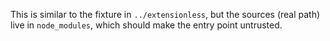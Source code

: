 This is similar to the fixture in `../extensionless`, but the sources (real path) live in `node_modules`, which should make the entry point untrusted.
